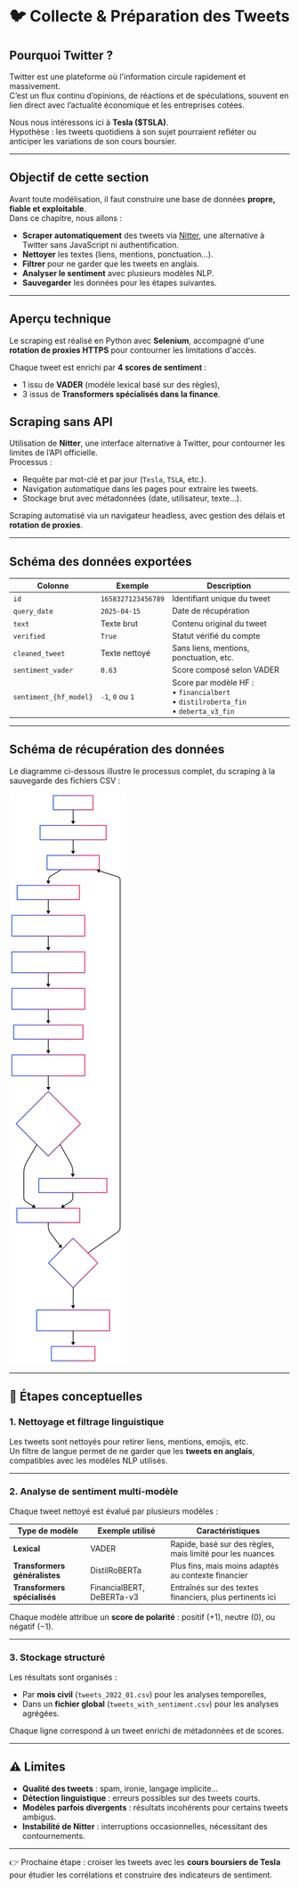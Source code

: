 # 🐦 Collecte & Préparation des Tweets

## Pourquoi Twitter ?

Twitter est une plateforme où l'information circule rapidement et massivement.  
C’est un flux continu d’opinions, de réactions et de spéculations, souvent en lien direct avec l’actualité économique et les entreprises cotées.

Nous nous intéressons ici à **Tesla ($TSLA)**.  
Hypothèse : les tweets quotidiens à son sujet pourraient refléter ou anticiper les variations de son cours boursier.

---

## Objectif de cette section

Avant toute modélisation, il faut construire une base de données **propre, fiable et exploitable**.  
Dans ce chapitre, nous allons :

- **Scraper automatiquement** des tweets via [Nitter](https://nitter.net), une alternative à Twitter sans JavaScript ni authentification.
- **Nettoyer** les textes (liens, mentions, ponctuation…).
- **Filtrer** pour ne garder que les tweets en anglais.
- **Analyser le sentiment** avec plusieurs modèles NLP.
- **Sauvegarder** les données pour les étapes suivantes.

---

## Aperçu technique

Le scraping est réalisé en Python avec **Selenium**, accompagné d'une **rotation de proxies HTTPS** pour contourner les limitations d'accès.

Chaque tweet est enrichi par **4 scores de sentiment** :
- 1 issu de **VADER** (modèle lexical basé sur des règles),
- 3 issus de **Transformers spécialisés dans la finance**.




## Scraping sans API

Utilisation de **Nitter**, une interface alternative à Twitter, pour contourner les limites de l’API officielle.  
Processus :

- Requête par mot-clé et par jour (`Tesla`, `TSLA`, etc.).
- Navigation automatique dans les pages pour extraire les tweets.
- Stockage brut avec métadonnées (date, utilisateur, texte…).

Scraping automatisé via un navigateur headless, avec gestion des délais et **rotation de proxies**.

---

## Schéma des données exportées

| Colonne                | Exemple              | Description                                                    |
|------------------------|----------------------|----------------------------------------------------------------|
| `id`                   | `1658327123456789`   | Identifiant unique du tweet                                    |
| `query_date`           | `2025-04-15`         | Date de récupération                                           |
| `text`                 | Texte brut           | Contenu original du tweet                                      |
| `verified`             | `True`               | Statut vérifié du compte                                       |
| `cleaned_tweet`        | Texte nettoyé        | Sans liens, mentions, ponctuation, etc.                        |
| `sentiment_vader`      | `0.63`               | Score composé selon VADER                                      |
| `sentiment_{hf_model}` | `-1`, `0` ou `1`     | Score par modèle HF :<br>• `financialbert`<br>• `distilroberta_fin`<br>• `deberta_v3_fin` |

---

## Schéma de récupération des données

Le diagramme ci-dessous illustre le processus complet, du scraping à la sauvegarde des fichiers CSV :

![Distribution sentiment](schema_scraping.svg)

---

## 🧠 Étapes conceptuelles

### 1. Nettoyage et filtrage linguistique

Les tweets sont nettoyés pour retirer liens, mentions, emojis, etc.  
Un filtre de langue permet de ne garder que les **tweets en anglais**, compatibles avec les modèles NLP utilisés.

---

### 2. Analyse de sentiment multi-modèle

Chaque tweet nettoyé est évalué par plusieurs modèles :

| Type de modèle              | Exemple utilisé            | Caractéristiques                                              |
|----------------------------|----------------------------|---------------------------------------------------------------|
| **Lexical**                | VADER                      | Rapide, basé sur des règles, mais limité pour les nuances     |
| **Transformers généralistes** | DistilRoBERTa            | Plus fins, mais moins adaptés au contexte financier           |
| **Transformers spécialisés**  | FinancialBERT, DeBERTa-v3 | Entraînés sur des textes financiers, plus pertinents ici      |

Chaque modèle attribue un **score de polarité** : positif (+1), neutre (0), ou négatif (−1).

---

### 3. Stockage structuré

Les résultats sont organisés :

- Par **mois civil** (`tweets_2022_01.csv`) pour les analyses temporelles,
- Dans un **fichier global** (`tweets_with_sentiment.csv`) pour les analyses agrégées.

Chaque ligne correspond à un tweet enrichi de métadonnées et de scores.

---

## ⚠️ Limites

- **Qualité des tweets** : spam, ironie, langage implicite…
- **Détection linguistique** : erreurs possibles sur des tweets courts.
- **Modèles parfois divergents** : résultats incohérents pour certains tweets ambigus.
- **Instabilité de Nitter** : interruptions occasionnelles, nécessitant des contournements.

---



👉 Prochaine étape : croiser les tweets avec les **cours boursiers de Tesla** pour étudier les corrélations et construire des indicateurs de sentiment.
